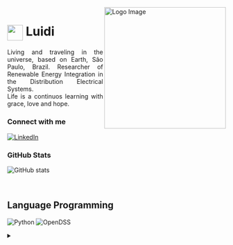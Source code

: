 <img align="right" alt="Logo Image" height="280" src="https://images.unsplash.com/photo-1519802772250-a52a9af0eacb?ixlib=rb-4.0.3&q=85&fm=jpg&crop=entropy&cs=srgb&w=3600">

<h1>
    <a href="https://luidis2020.github.io/">
     <img align="center" alt="" width="36px" src="https://images.unsplash.com/photo-1519802772250-a52a9af0eacb?ixlib=rb-4.0.3&q=85&fm=jpg&crop=entropy&cs=srgb&w=3600"></a>
    <span>Luidi</span>
</h1>

<p align="justify">Living and traveling in the universe, based on Earth, São Paulo, Brazil. Researcher of Renewable Energy Integration in the Distribution Electrical Systems. 
<br>
 Life is a continuos learning with grace, love and hope.
<!--
[![Preview](https://img.shields.io/badge/Portfolio-000?style=for-the-badge&logo=github&logoColor=FF00F6)](https://luidis2020.github.io/)
[![GitHub Page](https://img.shields.io/badge/luidis2020.github.io-67136f?style=for-the-badge)](https://luidis2020.github.io/)
-->
<h3 align="left">Connect with me</h3>

[![LinkedIn](https://img.shields.io/badge/-LinkedIn-000?style=for-the-badge&logo=linkedin&logoColor=FF00F6&color:FFF)](https://www.linkedin.com/in/luis-g-c-bautista-90994243/)

<h3 align="left">GitHub Stats</h3>

![GitHub stats](https://github-readme-stats-git-masterrstaa-rickstaa.vercel.app/api?username=luidis2020&hide_title=true&show_icons=true&include_all_commits=false&count_private=true&line_height=25&hide=issues&bg_color=000&title_color=FF00F6&text_color=FFF&border_radius=3&border_color=36123c&icon_color=FF00F6&theme=jolly)
<!--[![Most Used Languages](https://github-readme-stats-git-masterrstaa-rickstaa.vercel.app/api/top-langs/?username=luidis2020&line_height=10&card_width=290&layout=compact&hide_title=false&count_private=true&langs_count=4&show_icons=true&title_color=FF00F6&hide=html,css&bg_color=000&text_color=8B8B8B&border_radius=3&border_color=561760&count_private=true)](https://github.com/luidis2020/github-readme-stats)-->
<br>



## Language Programming
![Python](https://img.shields.io/badge/Python-000?style=for-the-badge&logo=python)
![OpenDSS](https://a.fsdn.com/allura/p/electricdss/icon?1665923992?&w=90)




<details align="left">
  <summary></summary> 
 
  - Badges by <a href="https://shields.io/">shields.io</a><br>
  - GitHub Stats by <a href="https://github.com/anuraghazra/github-readme-stats">anuraghazra</a>
 
  <div align="right"> Harvest always come <a href="https://github.com/luidis2020">Luidi</a>.</div>

</details>
